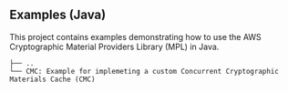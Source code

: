 [//]: # "Copyright Amazon.com Inc. or its affiliates. All Rights Reserved."
[//]: # "SPDX-License-Identifier: CC-BY-SA-4.0"

## Examples (Java)

This project contains examples demonstrating how to use the
AWS Cryptographic Material Providers Library (MPL) in Java.

```
├── ..
└── CMC: Example for implemeting a custom Concurrent Cryptographic Materials Cache (CMC)
```
